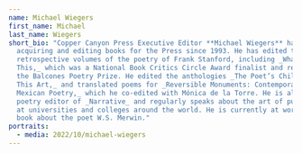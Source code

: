 ```yaml
---
name: Michael Wiegers
first_name: Michael
last_name: Wiegers
short_bio: "Copper Canyon Press Executive Editor **Michael Wiegers** has been
  acquiring and editing books for the Press since 1993. He has edited two
  retrospective volumes of the poetry of Frank Stanford, including _What About
  This,_ which was a National Book Critics Circle Award finalist and received
  the Balcones Poetry Prize. He edited the anthologies _The Poet’s Child and
  This Art,_ and translated poems for _Reversible Monuments: Contemporary
  Mexican Poetry,_ which he co-edited with Mónica de la Torre. He is also the
  poetry editor of _Narrative_ and regularly speaks about the art of publishing
  at universities and colleges around the world. He is currently at work on a
  book about the poet W.S. Merwin."
portraits:
  - media: 2022/10/michael-wiegers
---
```

